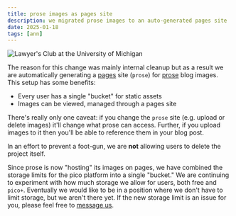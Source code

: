 ```yaml
---
title: prose images as pages site
description: we migrated prose images to an auto-generated pages site
date: 2025-01-18
tags: [ann]
---
```


![Lawyer's Club at the University of Michigan](/lawyers-club.jpg/x350)

The reason for this change was mainly internal cleanup but as a result we are
automatically generating a [pages](https://pico.sh/pgs) site (`prose`) for
[prose](https://prose.sh) blog images. This setup has some benefits:

- Every user has a single "bucket" for static assets
- Images can be viewed, managed through a pages site

There's really only one caveat: if you change the `prose` site (e.g. upload or
delete images) it'll change what prose can access. Further, if you upload images
to it then you'll be able to reference them in your blog post.

In an effort to prevent a foot-gun, we are **not** allowing users to delete the
project itself.

Since prose is now "hosting" its images on pages, we have combined the storage
limits for the pico platform into a single "bucket." We are continuing to
experiment with how much storage we allow for users, both free and `pico+`.
Eventually we would like to be in a position where we don't have to limit
storage, but we aren't there yet. If the new storage limit is an issue for you,
please feel free to [message us](https://pico.sh/contact).
